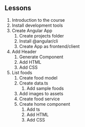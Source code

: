 ## Lessons 
1. Introduction to the course
2. Install development tools 
3. Create Angular App 
    1. Create projects folder
    2. Install @angular/cli
    3. Create App as frontend/client
4. Add Header
    1. Generate Component
    2. Add HTML
    3. Add CSS
5. List foods 
    1. Create food model
    2. Create data.ts
        1. Add sample foods
    3. Add images to assets      
    4. Create food service
    5. Create home component
        1. Add ts
        2. Add HTML
        2. Add CSS
